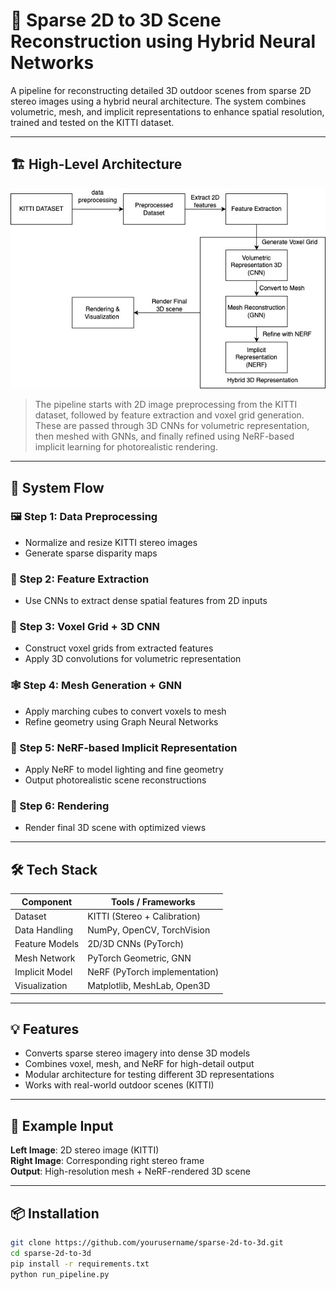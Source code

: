 # 🧱 Sparse 2D to 3D Scene Reconstruction using Hybrid Neural Networks

A pipeline for reconstructing detailed 3D outdoor scenes from sparse 2D stereo images using a hybrid neural architecture. The system combines volumetric, mesh, and implicit representations to enhance spatial resolution, trained and tested on the KITTI dataset.

---

## 🏗️ High-Level Architecture

<img src="tdl.jpg" alt="3D Scene Reconstruction Architecture" width="700"/>

> The pipeline starts with 2D image preprocessing from the KITTI dataset, followed by feature extraction and voxel grid generation. These are passed through 3D CNNs for volumetric representation, then meshed with GNNs, and finally refined using NeRF-based implicit learning for photorealistic rendering.

---

## 🔧 System Flow

### 🖼 Step 1: Data Preprocessing
- Normalize and resize KITTI stereo images
- Generate sparse disparity maps

### 🧠 Step 2: Feature Extraction
- Use CNNs to extract dense spatial features from 2D inputs

### 🧱 Step 3: Voxel Grid + 3D CNN
- Construct voxel grids from extracted features
- Apply 3D convolutions for volumetric representation

### 🕸 Step 4: Mesh Generation + GNN
- Apply marching cubes to convert voxels to mesh
- Refine geometry using Graph Neural Networks

### 🔁 Step 5: NeRF-based Implicit Representation
- Apply NeRF to model lighting and fine geometry
- Output photorealistic scene reconstructions

### 🎥 Step 6: Rendering
- Render final 3D scene with optimized views

---

## 🛠️ Tech Stack

| Component       | Tools / Frameworks             |
|----------------|-------------------------------|
| Dataset         | KITTI (Stereo + Calibration)  |
| Data Handling   | NumPy, OpenCV, TorchVision    |
| Feature Models  | 2D/3D CNNs (PyTorch)          |
| Mesh Network    | PyTorch Geometric, GNN        |
| Implicit Model  | NeRF (PyTorch implementation) |
| Visualization   | Matplotlib, MeshLab, Open3D   |

---

## 💡 Features

- Converts sparse stereo imagery into dense 3D models
- Combines voxel, mesh, and NeRF for high-detail output
- Modular architecture for testing different 3D representations
- Works with real-world outdoor scenes (KITTI)

---

## 🧪 Example Input

**Left Image**: 2D stereo image (KITTI)  
**Right Image**: Corresponding right stereo frame  
**Output**: High-resolution mesh + NeRF-rendered 3D scene

---

## 📦 Installation

```bash
git clone https://github.com/yourusername/sparse-2d-to-3d.git
cd sparse-2d-to-3d
pip install -r requirements.txt
python run_pipeline.py
